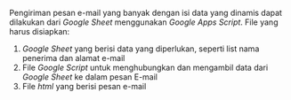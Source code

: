 Pengiriman pesan e-mail yang banyak dengan isi data yang dinamis dapat dilakukan dari _Google Sheet_ menggunakan _Google Apps Script_.
File yang harus disiapkan:
1. _Google Sheet_ yang berisi data yang diperlukan, seperti list nama penerima dan alamat e-mail
2. File _Google Script_ untuk menghubungkan dan mengambil data dari _Google Sheet_ ke dalam pesan E-mail
3. File _html_ yang berisi pesan e-mail

